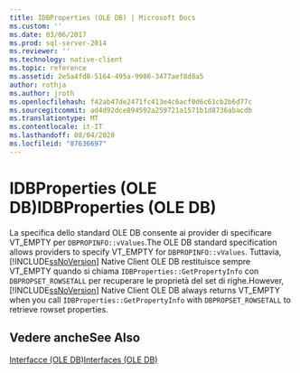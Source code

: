 ```yaml
---
title: IDBProperties (OLE DB) | Microsoft Docs
ms.custom: ''
ms.date: 03/06/2017
ms.prod: sql-server-2014
ms.reviewer: ''
ms.technology: native-client
ms.topic: reference
ms.assetid: 2e5a4fd8-5164-495a-9986-3477aef8d8a5
author: rothja
ms.author: jroth
ms.openlocfilehash: f42ab47de2471fc413e4c6acf0d6c61cb2b6d77c
ms.sourcegitcommit: ad4d92dce894592a259721a1571b1d8736abacdb
ms.translationtype: MT
ms.contentlocale: it-IT
ms.lasthandoff: 08/04/2020
ms.locfileid: "87636697"
---
```

# <a name="idbproperties-ole-db"></a><span data-ttu-id="a0177-102">IDBProperties (OLE DB)</span><span class="sxs-lookup"><span data-stu-id="a0177-102">IDBProperties (OLE DB)</span></span>
  <span data-ttu-id="a0177-103">La specifica dello standard OLE DB consente ai provider di specificare VT_EMPTY per `DBPROPINFO::vValues`.</span><span class="sxs-lookup"><span data-stu-id="a0177-103">The OLE DB standard specification allows providers to specify VT_EMPTY for `DBPROPINFO::vValues`.</span></span> <span data-ttu-id="a0177-104">Tuttavia, [!INCLUDE[ssNoVersion](../../includes/ssnoversion-md.md)] Native Client OLE DB restituisce sempre VT_EMPTY quando si chiama `IDBProperties::GetPropertyInfo` con `DBPROPSET_ROWSETALL` per recuperare le proprietà del set di righe.</span><span class="sxs-lookup"><span data-stu-id="a0177-104">However, [!INCLUDE[ssNoVersion](../../includes/ssnoversion-md.md)] Native Client OLE DB always returns VT_EMPTY when you call `IDBProperties::GetPropertyInfo` with `DBPROPSET_ROWSETALL` to retrieve rowset properties.</span></span>  
  
## <a name="see-also"></a><span data-ttu-id="a0177-105">Vedere anche</span><span class="sxs-lookup"><span data-stu-id="a0177-105">See Also</span></span>  
 [<span data-ttu-id="a0177-106">Interfacce &#40;OLE DB&#41;</span><span class="sxs-lookup"><span data-stu-id="a0177-106">Interfaces &#40;OLE DB&#41;</span></span>](../../database-engine/dev-guide/interfaces-ole-db.md)  
  
  
